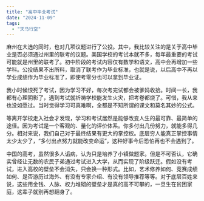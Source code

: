 ```yaml
---
title: "高中毕业考试"
date: "2024-11-09"
tags: 
  - "天马行空"
---
```


麻州在大选的同时，也对几项议题进行了公投。其中，我比较关注的是关于高中毕业是否必须通过州里的联考的议题。美国学校的考试本就不多，每年最重要的考试可能就是州里的联考了。初中阶段的考试内容仅有数学和语文，高中会再增加一些学科。公投结果不出所料，取消了联考作为毕业标准，也就是说，以后高中不再以学业成绩作为毕业标准了，即使考零分也可以拿到毕业证。

我小时候恨死了考试，因为学习不好，每次考完试都会被爹妈收拾。时间一长，我都有心理阴影了，遇到考试就祈祷学校能发生火灾，把考卷都烧了。可惜，我从来也没如愿过。当时觉得学习可真难啊，全都是不知所谓的课文和莫名其妙的公式。

等离开学校走入社会才发现，学习和考试居然是能够改变人生的最可靠、最简单的途径。因为考试是一个客观的、量化的评价体系。你多付出几份努力，就能多得几分。相对来说，我们自己对于最终结果有更大的掌控权。底层穷人能真正掌控事情太少太少了，“多付出点努力就能改变命运”，这种好事今后恐怕再也不会遇到了。

中国的高考，虽然很多人诟病，认为只是培养了小镇做题家。但是不可否认，它确实曾经让无数的农民子弟通过考试进入大学，从而实现了阶级跃迁。假如没有考试，进入高校的壁垒不会消失，只会换一种形式。比如，艺术修养如何、竞赛成绩如何、是否游历过海外、有没有专家介绍、有没有领导推荐等等。对于底层百姓来说，这些用金钱、人脉、权力堆砌的壁垒才是真的高不可攀的，一旦生在贫困家庭，这辈子就别再想翻身了。
